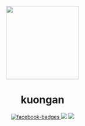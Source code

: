 <div id="header" align="center">
      <img src="https://media2.giphy.com/media/Dh5q0sShxgp13DwrvG/giphy.gif?cid=ecf05e47rk8yy5euy2udfyhj5829apu14rrw5p6km40mbhf6&rid=giphy.gif&ct=g" height="200" />
  <h1>
     kuongan
  </h1>
</div>

<div id="badges" align="center">
   <a href="https://www.facebook.com/khuongan.nguyentran.73/">
      <img src="https://img.shields.io/badge/Facebook-blue?logo=Facebook&logoColor=white&style=for-the-badge" alt="facebook-badges" />
   </a>   
    <img src="https://img.shields.io/badge/Linkedin-purple?logo=Linkedin&logoColor=white&style=for-the-badge" />
    <img src ="https://img.shields.io/badge/Instagram-red?logo=Instagram&logoColor=white&style=for-the-badge" />
</div>

<div id="footer">
 </div>
        
